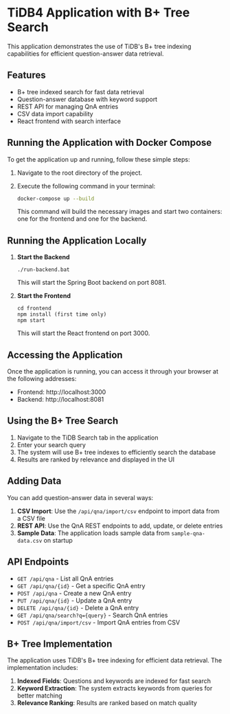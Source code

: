 # TiDB4 Application with B+ Tree Search

This application demonstrates the use of TiDB's B+ tree indexing capabilities for efficient question-answer data retrieval.

## Features

- B+ tree indexed search for fast data retrieval
- Question-answer database with keyword support
- REST API for managing QnA entries
- CSV data import capability
- React frontend with search interface

## Running the Application with Docker Compose

To get the application up and running, follow these simple steps:

1. Navigate to the root directory of the project.

2. Execute the following command in your terminal:
   ```bash
   docker-compose up --build
   ```
   This command will build the necessary images and start two containers: one for the frontend and one for the backend.

## Running the Application Locally

1. **Start the Backend**
   ```
   ./run-backend.bat
   ```
   This will start the Spring Boot backend on port 8081.

2. **Start the Frontend**
   ```
   cd frontend
   npm install (first time only)
   npm start
   ```
   This will start the React frontend on port 3000.

## Accessing the Application

Once the application is running, you can access it through your browser at the following addresses:

- Frontend: http://localhost:3000
- Backend: http://localhost:8081

## Using the B+ Tree Search

1. Navigate to the TiDB Search tab in the application
2. Enter your search query
3. The system will use B+ tree indexes to efficiently search the database
4. Results are ranked by relevance and displayed in the UI

## Adding Data

You can add question-answer data in several ways:

1. **CSV Import**: Use the `/api/qna/import/csv` endpoint to import data from a CSV file
2. **REST API**: Use the QnA REST endpoints to add, update, or delete entries
3. **Sample Data**: The application loads sample data from `sample-qna-data.csv` on startup

## API Endpoints

- `GET /api/qna` - List all QnA entries
- `GET /api/qna/{id}` - Get a specific QnA entry
- `POST /api/qna` - Create a new QnA entry
- `PUT /api/qna/{id}` - Update a QnA entry
- `DELETE /api/qna/{id}` - Delete a QnA entry
- `GET /api/qna/search?q={query}` - Search QnA entries
- `POST /api/qna/import/csv` - Import QnA entries from CSV

## B+ Tree Implementation

The application uses TiDB's B+ tree indexing for efficient data retrieval. The implementation includes:

1. **Indexed Fields**: Questions and keywords are indexed for fast search
2. **Keyword Extraction**: The system extracts keywords from queries for better matching
3. **Relevance Ranking**: Results are ranked based on match quality
